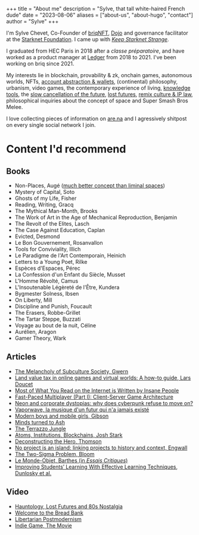 +++
title = "About me"
description = "Sylve, that tall white-haired French dude"
date = "2023-08-06"
aliases = ["about-us", "about-hugo", "contact"]
author = "Sylve"
+++

I'm Sylve Chevet, Co-Founder of [briqNFT](https://twitter.com/briqNFT), [Dojo](https://twitter.com/dojostarknet) and governance facilitator at the [Starknet Foundation](https://twitter.com/starknetfndn). I came up with *[Keep Starknet Strange](https://youtu.be/Q0LpMwvIMmc?t=756)*.

I graduated from HEC Paris in 2018 after a *classe préparatoire*, and have worked as a product manager at [Ledger](https://ledger.com/) from 2018 to 2021. I've been working on briq since 2021.

My interests lie in blockchain, provability & zk, onchain games, autonomous worlds, NFTs, [account abstraction & wallets](https://www.are.na/sylve-chevet/account-abstraction-cool-stuff), (continental) philosophy, urbanism, video games, the contemporary experience of living, [knowledge tools](https://www.are.na/sylve-chevet/knowledge-tools-9pcpsrobomc), the [slow cancellation of the future](https://www.youtube.com/watch?v=gSvUqhZcbVg&t), [lost futures](https://www.are.na/sylve-chevet/postmodern-lost-futures), [remix culture & IP law](https://www.are.na/sylve-chevet/remix-culture-amp-copyright-law), philosophical inquiries about the concept of space and Super Smash Bros Melee.

I love collecting pieces of information on [are.na](https://are.na/sylve-chevet) and I agressively shitpost on every single social network I join. 

# Content I'd recommend
## Books
- Non-Places, Augé ([much better concept than liminal spaces](https://twitter.com/sylvechv/status/1633837980396961793))
- Mystery of Capital, Soto
- Ghosts of my Life, Fisher
- Reading, Writing, Gracq
- The Mythical Man-Month, Brooks
- The Work of Art in the Age of Mechanical Reproduction, Benjamin
- The Revolt of the Elites, Lasch
- The Case Against Education, Caplan
- Evicted, Desmond
- Le Bon Gouvernement, Rosanvallon
- Tools for Conviviality, Illich
- Le Paradigme de l'Art Contemporain, Heinich
- Letters to a Young Poet, Rilke
- Espèces d'Espaces, Pérec
- La Confession d'un Enfant du Siècle, Musset
- L'Homme Révolté, Camus
- L'Insoutenable Légèreté de l'Être, Kundera
- Bygmester Solness, Ibsen
- On Liberty, Mill
- Discipline and Punish, Foucault
- The Erasers, Robbe-Grillet
- The Tartar Steppe, Buzzati
- Voyage au bout de la nuit, Céline
- Aurélien, Aragon
- Gamer Theory, Wark

## Articles
- [The Melancholy of Subculture Society, Gwern](https://gwern.net/subculture)
- [Land value tax in online games and virtual worlds: A how-to guide, Lars Doucet](https://www.gamedeveloper.com/design/land-value-tax-in-online-games-and-virtual-worlds-a-how-to-guide)
- [Most of What You Read on the Internet is Written by Insane People](https://www.reddit.com/r/slatestarcodex/comments/9rvroo/most_of_what_you_read_on_the_internet_is_written/)
- [Fast-Paced Multiplayer (Part I): Client-Server Game Architecture](https://www.gabrielgambetta.com/client-server-game-architecture.html)
-  [Neon and corporate dystopias: why does cyberpunk refuse to move on?](https://www.theguardian.com/games/2018/oct/16/neon-corporate-dystopias-why-does-cyberpunk-refuse-move-on)
- [Vaporwave, la musique d'un futur qui n'a jamais existé](https://www.slate.fr/story/142271/vaporwave-bande-son-hypercapitalisme)
- [Modern boys and mobile girls, Gibson](https://www.theguardian.com/books/2001/apr/01/sciencefictionfantasyandhorror.features)
- [Minds turned to Ash](https://www.economist.com/1843/2016/06/29/is-there-more-to-burnout-than-working-too-hard)
- [The Terrazzo Jungle](https://www.newyorker.com/magazine/2004/03/15/the-terrazzo-jungle)
- [Atoms, Institutions, Blockchains, Josh Stark](https://stark.mirror.xyz/n2UpRqwdf7yjuiPKVICPpGoUNeDhlWxGqjulrlpyYi0)
- [Deconstructing the Hero, Thomson](https://www.cambridge.org/core/books/abs/heidegger-art-and-postmodernity/deconstructing-the-hero/94CCBDF0AA94FC4E97BCB6139DD4E43D)
- [No project is an island: linking projects to history and context, Engwall](https://www.sciencedirect.com/science/article/abs/pii/S0048733302000884)
- [The Two-Sigma Problem, Bloom](https://web.mit.edu/5.95/www/readings/bloom-two-sigma.pdf)
- [Le Monde-Objet, Barthes (in *Essais Critiques*)](https://excerpts.numilog.com/books/9782020019231.pdf)
- [Improving Students’ Learning With Effective Learning Techniques, Dunlosky et al.](https://arena-attachments.s3.amazonaws.com/1531662/1c7bbe39b683337522f954a9d08b0655.pdf?1514155172)

## Video
- [Hauntology, Lost Futures and 80s Nostalgia](https://www.youtube.com/watch?v=gSvUqhZcbVg)
- [Welcome to the Bread Bank](https://www.youtube.com/watch?v=F6hC4qQbDzI)
- [Libertarian Postmodernism](https://www.youtube.com/watch?v=VLzJFh-7daQ)
- [Indie Game, The Movie](https://www.youtube.com/watch?v=dINgx0y4GqM)
